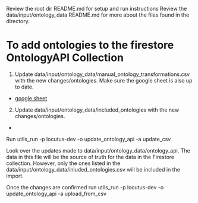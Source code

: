 Review the root dir README.md for setup and run instructions
Review the data/input/ontology_data README.md for more about the files found in the directory.

# To add ontologies to the firestore OntologyAPI Collection

1. Update data/input/ontology_data/manual_ontology_transformations.csv with the new changes/ontologies. Make sure the google sheet is also up to date.
- [google sheet](https://docs.google.com/spreadsheets/d/1Fq94B47ZR1Gz6p48SI9T_WGizOmyi5lYEDRZ1KpY42s/edit?gid=1963780454#gid=1963780454) 

2. Update data/input/ontology_data/included_ontologies with the new changes/ontologies.
- 

Run utils_run -p locutus-dev -o update_ontology_api -a update_csv

Look over the updates made to data/input/ontology_data/ontology_api. The data in this file will be the source of truth for the data in the Firestore collection. However, only the ones listed in the data/input/ontology_data/inluded_ontologies.csv will be included in the import.

Once the changes are confirmed run utils_run -p locutus-dev -o update_ontology_api -a upload_from_csv
